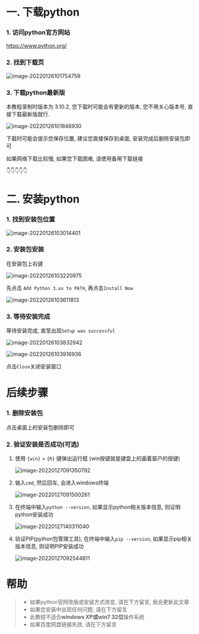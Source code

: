 # 一. 下载python

###  1. 访问python官方网站

https://www.python.org/

### 2. 找到下载页

![image-20220126101754759](http://img.xbtx666.cn/blogs/image-20220126101754759.png)

### 3. 下载python最新版

本教程录制时版本为 3.10.2, 您下载时可能会有更新的版本, 您不用关心版本号, 直接下载最新版就行.

![image-20220126101846930](http://img.xbtx666.cn/blogs/image-20220126101846930.png)

下载时可能会提示您保存位置, 建议您直接保存到桌面, 安装完成后删除安装包即可

如果网络下载比较慢, 如果您下载困难, 请使用备用下载链接

👇👇👇👇👇



# 二. 安装python

### 1. 找到安装包位置

![image-20220126103014401](http://img.xbtx666.cn/blogs/image-20220126103014401.png)

### 2. 安装包安装

在安装包上右键

![image-20220126103220975](http://img.xbtx666.cn/blogs/image-20220126103220975.png)

先点击 `Add Python 3.xx to PATH`, 再点击`Install Now`

![image-20220126103611813](http://img.xbtx666.cn/blogs/image-20220126103611813.png)

### 3. 等待安装完成

等待安装完成, 直至出现`Setup was successful`

![image-20220126103832942](http://img.xbtx666.cn/blogs/image-20220126103832942.png)

![image-20220126103916936](http://img.xbtx666.cn/blogs/image-20220126103916936.png)

点击`Close`关闭安装窗口

# 后续步骤

### 1. 删除安装包

点击桌面上的安装包删除即可

### 2. 验证安装是否成功(可选)

1. 使用 `{win}` + `{R}` 键弹出运行框  (win按键就是键盘上的画着窗户的按键)

   ![image-20220127091350792](http://img.xbtx666.cn/blogs/image-20220127091350792.png)

2. 输入`cmd`, 然后回车, 会进入windows终端

   ![image-20220127091500261](http://img.xbtx666.cn/blogs/image-20220127091500261.png)

3. 在终端中输入`python --version`, 如果显示python相关版本信息, 则证明python安装成功

   ![image-20220127140311040](http://img.xbtx666.cn/blogs/image-20220127140311040.png)

4. 验证PIP(python包管理工具), 在终端中输入`pip --version`, 如果显示pip相关版本信息, 则证明PIP安装成功

   ![image-20220127092544811](http://img.xbtx666.cn/blogs/image-20220127092544811.png)

# 帮助

> - 如果python官网改版或安装方式改变, 请在下方留言, 我会更新此文章
> - 如果您安装中出现任何问题, 请在下方留言
> - 此教程不适合**windows XP或win7 32位**操作系统
> - 如果百度网盘链接失效, 请在下方留言